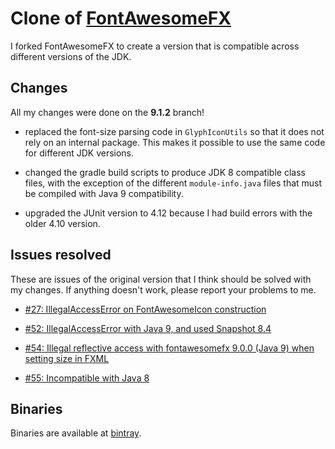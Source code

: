 # Clone of [FontAwesomeFX](https://bitbucket.org/Jerady/fontawesomefx)

I forked FontAwesomeFX to create a version that is compatible across different versions of the JDK. 

## Changes

All my changes were done on the **9.1.2** branch!

 - replaced the font-size parsing code in `GlyphIconUtils` so that it does not rely on an internal package. This makes it possible to use the same code for different JDK versions.
 
 - changed the gradle build scripts to produce JDK 8 compatible class files, with the exception of the different `module-info.java` files that must be compiled with Java 9 compatibility.
 
 - upgraded the JUnit version to 4.12 because I had build errors with the older 4.10 version.

## Issues resolved

These are issues of the original version that I think should be solved with my changes. If anything doesn't work, please report your problems to me.

- [#27: IllegalAccessError on FontAwesomeIcon construction](https://bitbucket.org/Jerady/fontawesomefx/issues/27/illegalaccesserror-on-fontawesomeicon)

- [#52: IllegalAccessError with Java 9, and used Snapshot 8.4](https://bitbucket.org/Jerady/fontawesomefx/issues/52/illegalaccesserror-with-java-9-and-used)

- [#54: Illegal reflective access with fontawesomefx 9.0.0 (Java 9) when setting size in FXML](https://bitbucket.org/Jerady/fontawesomefx/issues/54/illegal-reflective-access-with)

- [#55: Incompatible with Java 8](https://bitbucket.org/Jerady/fontawesomefx/issues/55/incompatible-with-java-8)

## Binaries

Binaries are available at [bintray](https://bintray.com/dua3/public/FontAwesomeFX).
